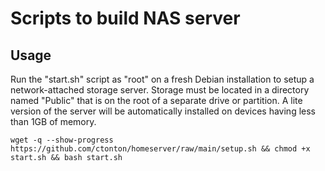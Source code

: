 # Scripts to build NAS server

## Usage

Run the "start.sh" script as "root" on a fresh Debian installation to setup a network-attached storage server. Storage must be located in a directory named "Public" that is on the root of a separate drive or partition. A lite version of the server will be automatically installed on devices having less than 1GB of memory.

```shell
wget -q --show-progress https://github.com/ctonton/homeserver/raw/main/setup.sh && chmod +x start.sh && bash start.sh
```
